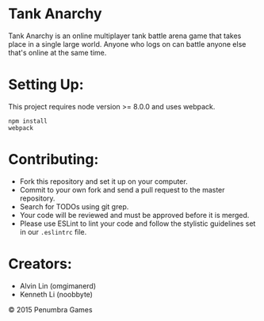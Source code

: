 # Tank Anarchy

Tank Anarchy is an online multiplayer tank battle arena game that takes place
in a single large world. Anyone who logs on can battle anyone else that's online at
the same time.

# Setting Up:
  This project requires node version >= 8.0.0 and uses webpack.
  ```
  npm install
  webpack
  ```

# Contributing:
  - Fork this repository and set it up on your computer.
  - Commit to your own fork and send a pull request to the master repository.
  - Search for TODOs using git grep.
  - Your code will be reviewed and must be approved before it is merged.
  - Please use ESLint to lint your code and follow the stylistic guidelines
    set in our `.eslintrc` file.

# Creators:
  - Alvin Lin (omgimanerd)
  - Kenneth Li (noobbyte)

&copy; 2015 Penumbra Games
